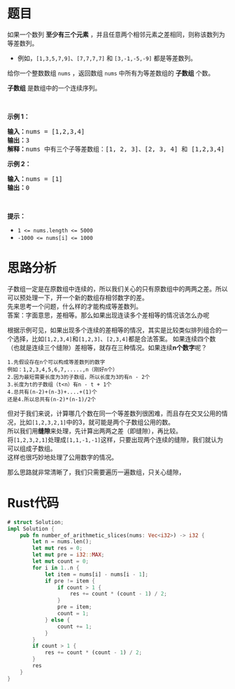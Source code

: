# 题目
<p>如果一个数列 <strong>至少有三个元素</strong> ，并且任意两个相邻元素之差相同，则称该数列为等差数列。</p>

<ul>
	<li>例如，<code>[1,3,5,7,9]</code>、<code>[7,7,7,7]</code> 和 <code>[3,-1,-5,-9]</code> 都是等差数列。</li>
</ul>

<div class="original__bRMd">
<div>
<p>给你一个整数数组 <code>nums</code> ，返回数组 <code>nums</code> 中所有为等差数组的 <strong>子数组</strong> 个数。</p>

<p><strong>子数组</strong> 是数组中的一个连续序列。</p>

<p>&nbsp;</p>

<p><strong>示例 1：</strong></p>

<pre><strong>输入：</strong>nums = [1,2,3,4]
<strong>输出：</strong>3
<strong>解释：</strong>nums 中有三个子等差数组：[1, 2, 3]、[2, 3, 4] 和 [1,2,3,4] 自身。
</pre>

<p><strong>示例 2：</strong></p>

<pre><strong>输入：</strong>nums = [1]
<strong>输出：</strong>0
</pre>

<p>&nbsp;</p>

<p><strong>提示：</strong></p>

<ul>
	<li><code>1 &lt;= nums.length &lt;= 5000</code></li>
	<li><code>-1000 &lt;= nums[i] &lt;= 1000</code></li>
</ul>
</div>
</div>

# 思路分析
子数组一定是在原数组中连续的，所以我们关心的只有原数组中的两两之差。所以可以预处理一下，开一个新的数组存相邻数字的差。  
先来思考一个问题，什么样的才能构成等差数列。  
答案：字面意思，差相等。那么如果出现连读多个差相等的情况该怎么办呢  

根据示例可见，如果出现多个连续的差相等的情况，其实是比较类似排列组合的一个选择，比如`[1,2,3,4]`和`[1,2,3]`、`[2,3,4]`都是合法答案。
如果连续四个数（也就是连续三个缝隙）差相等，就存在三种情况。如果连续**n个数字**呢？
```text
1.先假设存在n个可以构成等差数列的数字
例如：1,2,3,4,5,6,7,.....,n（刚好n个）
2.因为最短需要长度为3的子数组，所以长度为3的有n - 2个
3.长度为t的子数组（t<n）有n - t + 1个
4.总共有(n-2)+(n-3)+....+(1)个
还是4.所以总共有(n-2)*(n-1)/2个
```
但对于我们来说，计算哪几个数在同一个等差数列很困难，而且存在交叉公用的情况，比如`[1,2,3,2,1]`中的3，就可能是两个子数组公用的数。  
所以我们用**缝隙**来处理，先计算出两两之差（即缝隙），再比较。  
将`[1,2,3,2,1]`处理成`[1,1,-1,-1]`这样，只要出现两个连续的缝隙，我们就认为可以组成子数组。  
这样也很巧妙地处理了公用数字的情况。  

那么思路就非常清晰了，我们只需要遍历一遍数组，只关心缝隙，
# Rust代码
```rust
# struct Solution;
impl Solution {
    pub fn number_of_arithmetic_slices(nums: Vec<i32>) -> i32 {
        let n = nums.len();
        let mut res = 0;
        let mut pre = i32::MAX;
        let mut count = 0;
        for i in 1..n {
            let item = nums[i] - nums[i - 1];
            if pre != item {
                if count > 1 {
                    res += count * (count - 1) / 2;
                }
                pre = item;
                count = 1;
            } else {
                count += 1;
            }
        }
        if count > 1 {
            res += count * (count - 1) / 2;
        }
        res
    }
}
```
